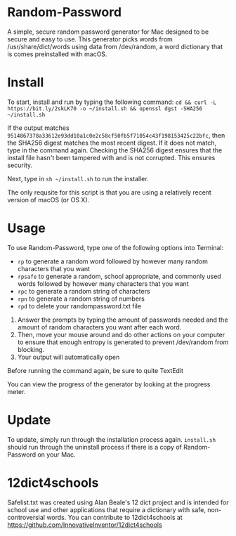 # Random-Password
A simple, secure random password generator for Mac designed to be secure and easy to use. This generator picks words from /usr/share/dict/words using data from /dev/random, a word dictionary that is comes preinstalled with macOS.

# Install
To start, install and run by typing the following command:
`cd && curl -L https://bit.ly/2skLK70 -o ~/install.sh && openssl dgst -SHA256 ~/install.sh`

If the output matches `9514867378a33612e93dd10a1c0e2c58cf50fb5f71054c43f198153425c22bfc`, then the SHA256 digest matches the most recent digest. If it does not match, type in the command again. Checking the SHA256 digest ensures that the install file hasn't been tampered with and is not corrupted. This ensures security.

Next, type in `sh ~/install.sh` to run the installer.

The only requsite for this script is that you are using a relatively recent version of macOS (or OS X).

# Usage
To use Random-Password, type one of the following options into Terminal:

 - `rp` to generate a random word followed by however many random characters that you want
 - `rpsafe` to generate a random, school appropriate, and commonly used words followed by however many characters that you want
 - `rpc` to generate a random string of characters
 - `rpn` to generate a random string of numbers
 - `rpd` to delete your randompassword.txt file

1. Answer the prompts by typing the amount of passwords needed and the amount of random characters you want after each word. 
2. Then, move your mouse around and do other actions on your computer to ensure that enough entropy is generated to prevent /dev/random from blocking. 
3. Your output will automatically open

Before running the command again, be sure to quite TextEdit

You can view the progress of the generator by looking at the progress meter.

# Update
To update, simply run through the installation process again. `install.sh` should run through the uninstall process if there is a copy of Random-Password on your Mac.

# 12dict4schools
Safelist.txt was created using Alan Beale's 12 dict project and is intended for school use and other applications that require a dictionary with safe, non-controversial words. You can contribute to 12dict4schools at https://github.com/InnovativeInventor/12dict4schools
